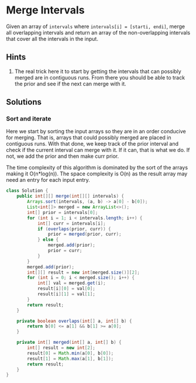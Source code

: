 # Merge Intervals

Given an array of `intervals` where `intervals[i] = [starti, endi]`,
merge all overlapping intervals and return an array of the non-overlapping
intervals that cover all the intervals in the input.

## Hints

1. The real trick here it to start by getting the intervals that can
   possibly merged are in contiguous runs. From there you should be able
   to track the prior and see if the next can merge with it.

## Solutions

### Sort and iterate

Here we start by sorting the input arrays so they are in an order conducive
for merging. That is, arrays that could possibly merged are placed in contiguous
runs. With that done, we keep track of the prior interval and check if the
current interval can merge with it. If it can, that is what we do. If not, we
add the prior and then make curr prior.

The time complexity of this algorithm is dominated by the sort of the arrays
making it O(n\*log(n)). The space complexity is O(n) as the result array may
need an entry for each input entry.

```java
class Solution {
    public int[][] merge(int[][] intervals) {
        Arrays.sort(intervals, (a, b) -> a[0] - b[0]);
        List<int[]> merged = new ArrayList<>();
        int[] prior = intervals[0];
        for (int i = 1; i < intervals.length; i++) {
            int[] curr = intervals[i];
            if (overlaps(prior, curr)) {
                prior = merged(prior, curr);
            } else {
                merged.add(prior);
                prior = curr;
            }
        }
        merged.add(prior);
        int[][] result = new int[merged.size()][2];
        for (int i = 0; i < merged.size(); i++) {
            int[] val = merged.get(i);
            result[i][0] = val[0];
            result[i][1] = val[1];
        }
        return result;
    }

    private boolean overlaps(int[] a, int[] b) {
        return b[0] <= a[1] && b[1] >= a[0];
    }

    private int[] merged(int[] a, int[] b) {
        int[] result = new int[2];
        result[0] = Math.min(a[0], b[0]);
        result[1] = Math.max(a[1], b[1]);
        return result;
    }
}
```
